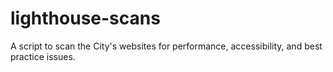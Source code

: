 # lighthouse-scans
A script to scan the City's websites for performance, accessibility, and best practice issues.
